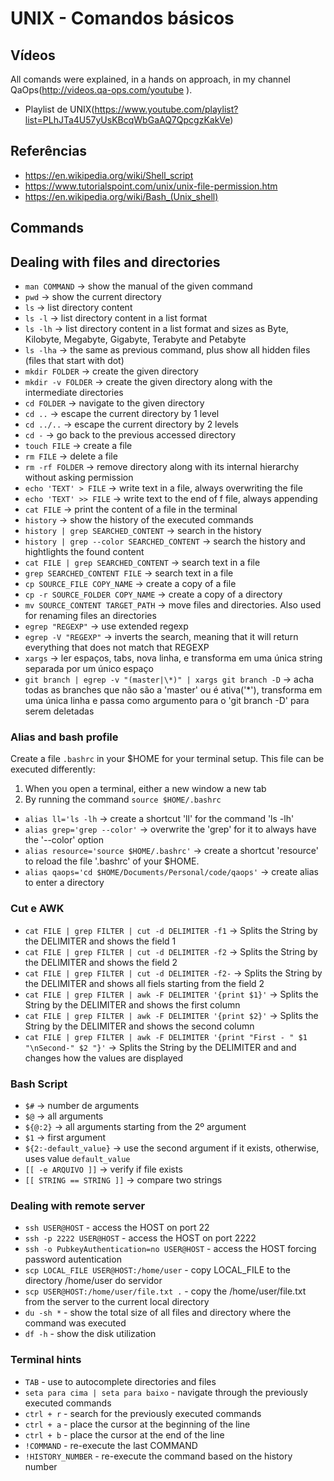 # UNIX - Comandos básicos

## Vídeos

All comands were explained, in a hands on approach, in my channel QaOps(http://videos.qa-ops.com/youtube
). 

* Playlist de UNIX(https://www.youtube.com/playlist?list=PLhJTa4U57yUsKBcqWbGaAQ7QpcgzKakVe)

## Referências

* https://en.wikipedia.org/wiki/Shell_script
* https://www.tutorialspoint.com/unix/unix-file-permission.htm
* https://en.wikipedia.org/wiki/Bash_(Unix_shell)

## Commands

## Dealing with files and directories

* `man COMMAND` -> show the manual of the given command
* `pwd` -> show the current directory
* `ls` -> list directory content
* `ls -l` -> list directory content in a list format
* `ls -lh` -> list directory content in a list format and sizes as Byte, Kilobyte, Megabyte, Gigabyte, Terabyte and Petabyte
* `ls -lha` -> the same as previous command, plus show all hidden files (files that start with dot)
* `mkdir FOLDER` -> create the given directory
* `mkdir -v FOLDER` -> create the given directory along with the intermediate directories
* `cd FOLDER` -> navigate to the given directory 
* `cd ..` -> escape the current directory by 1 level
* `cd ../..` -> escape the current directory by 2 levels
* `cd -` -> go back to the previous accessed directory
* `touch FILE` -> create a file
* `rm FILE` -> delete a file
* `rm -rf FOLDER` -> remove directory along with its internal hierarchy without asking permission
* `echo 'TEXT' > FILE` -> write text in a file, always overwriting the file 
* `echo 'TEXT' >> FILE` -> write text to the end of f file, always appending
* `cat FILE` -> print the content of a file in the terminal
* `history` -> show the history of the executed commands
* `history | grep SEARCHED_CONTENT` -> search in the history 
* `history | grep --color SEARCHED_CONTENT` -> search the history and hightlights the found content
* `cat FILE | grep SEARCHED_CONTENT` -> search text in a file 
* `grep SEARCHED_CONTENT FILE` -> search text in a file
* `cp SOURCE_FILE COPY_NAME` -> create a copy of a file
* `cp -r SOURCE_FOLDER COPY_NAME` -> create a copy of a directory
* `mv SOURCE_CONTENT TARGET_PATH` -> move files and directories. Also used for renaming files an directories
* `egrep "REGEXP"` -> use extended regexp
* `egrep -V "REGEXP"` -> inverts the search, meaning that it will return everything that does not match that REGEXP
* `xargs` -> ler espaços, tabs, nova linha, e transforma em uma única string separada por um único espaço
* `git branch | egrep -v "(master|\*)" | xargs git branch -D` -> acha todas as branches que não são a 'master' ou é ativa('*'), transforma em uma única linha e passa como argumento para o 'git branch -D' para serem deletadas

### Alias and bash profile

Create a file `.bashrc` in your $HOME for your terminal setup. This file can be executed differently:
 
1. When you open a terminal, either a new window a new tab
1. By running the command `source $HOME/.bashrc`

* `alias ll='ls -lh` -> create a shortcut 'll' for the command 'ls -lh' 
* `alias grep='grep --color'` -> overwrite the 'grep' for it to always have the '--color' option
* `alias resource='source $HOME/.bashrc'` -> create a shortcut 'resource' to reload the file '.bashrc' of your $HOME.
* `alias qaops='cd $HOME/Documents/Personal/code/qaops'` -> create alias to enter a directory

### Cut e AWK

* `cat FILE | grep FILTER | cut -d DELIMITER -f1` -> Splits the String by the DELIMITER and shows the field 1
* `cat FILE | grep FILTER | cut -d DELIMITER -f2` -> Splits the String by the DELIMITER and shows the field 2
* `cat FILE | grep FILTER | cut -d DELIMITER -f2-` -> Splits the String by the DELIMITER and shows all fiels starting from the field 2
* `cat FILE | grep FILTER | awk -F DELIMITER '{print $1}'` -> Splits the String by the DELIMITER and shows the first column
* `cat FILE | grep FILTER | awk -F DELIMITER '{print $2}'` -> Splits the String by the DELIMITER and shows the second column
* `cat FILE | grep FILTER | awk -F DELIMITER '{print "First - " $1 "\nSecond-" $2 "}'` -> Splits the String by the DELIMITER and and changes how the values are displayed

### Bash Script

* `$#` -> number de arguments
* `$@` -> all arguments
* `${@:2}` -> all arguments starting from the 2º argument
* `$1` -> first argument
* `${2:-default_value}` -> use the second argument if it exists, otherwise, uses value `default_value`
* `[[ -e ARQUIVO ]]` -> verify if file exists
* `[[ STRING == STRING ]]` -> compare two strings

### Dealing with remote server

* `ssh USER@HOST` - access the HOST on port 22
* `ssh -p 2222 USER@HOST` - access the HOST on port 2222
* `ssh -o PubkeyAuthentication=no USER@HOST` - access the HOST forcing password autentication
* `scp LOCAL_FILE USER@HOST:/home/user` - copy LOCAL_FILE to the directory /home/user do servidor
* `scp USER@HOST:/home/user/file.txt .` - copy the /home/user/file.txt from the server to the current local directory
* `du -sh *` - show the total size of all files and directory where the command was executed
* `df -h` - show the disk utilization

### Terminal hints

* `TAB` - use to autocomplete directories and files
* `seta para cima | seta para baixo` - navigate through the previously executed commands
* `ctrl + r` - search for the previously executed commands
* `ctrl + a` - place the cursor at the beginning of the line
* `ctrl + b` - place the cursor at the end of the line
* `!COMMAND` - re-execute the last COMMAND
* `!HISTORY_NUMBER` - re-execute the command based on the history number